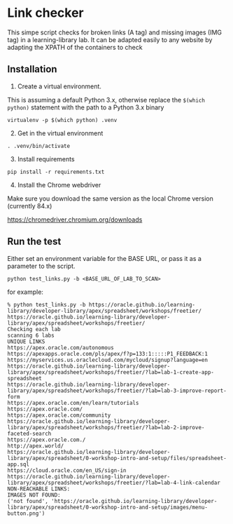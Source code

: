 # Link checker

This simpe script checks for broken links (A tag) and missing images (IMG tag) in a learning-library lab.
It can be adapted easily to any website by adapting the XPATH of the containers to check

## Installation

1. Create a virtual environment. 

This is assuming a default Python 3.x, otherwise replace the `$(which python)` statement with the path to a Python 3.x binary

```
virtualenv -p $(which python) .venv 
```

2. Get in the virtual environment

```
. .venv/bin/activate
```

3. Install requirements

```
pip install -r requirements.txt
```

4. Install the Chrome webdriver

Make sure you download the same version as the local Chrome version (currently 84.x)

https://chromedriver.chromium.org/downloads


## Run the test

Either set an environment variable for the BASE URL, or pass it as a parameter to the script.

```
python test_links.py -b <BASE_URL_OF_LAB_TO_SCAN>
```

for example:

```
% python test_links.py -b https://oracle.github.io/learning-library/developer-library/apex/spreadsheet/workshops/freetier/
https://oracle.github.io/learning-library/developer-library/apex/spreadsheet/workshops/freetier/
Checking each lab
scanning 6 labs
UNIQUE LINKS
https://apex.oracle.com/autonomous
https://apexapps.oracle.com/pls/apex/f?p=133:1:::::P1_FEEDBACK:1
https://myservices.us.oraclecloud.com/mycloud/signup?language=en
https://oracle.github.io/learning-library/developer-library/apex/spreadsheet/workshops/freetier/?lab=lab-1-create-app-spreadsheet
https://oracle.github.io/learning-library/developer-library/apex/spreadsheet/workshops/freetier/?lab=lab-3-improve-report-form
https://apex.oracle.com/en/learn/tutorials
https://apex.oracle.com/
https://apex.oracle.com/community
https://oracle.github.io/learning-library/developer-library/apex/spreadsheet/workshops/freetier/?lab=lab-2-improve-faceted-search
https://apex.oracle.com./
http://apex.world/
https://oracle.github.io/learning-library/developer-library/apex/spreadsheet/0-workshop-intro-and-setup/files/spreadsheet-app.sql
https://cloud.oracle.com/en_US/sign-in
https://oracle.github.io/learning-library/developer-library/apex/spreadsheet/workshops/freetier/?lab=lab-4-link-calendar
NON-REACHABLE LINKS:
IMAGES NOT FOUND:
('not found', 'https://oracle.github.io/learning-library/developer-library/apex/spreadsheet/0-workshop-intro-and-setup/images/menu-button.png')
```
